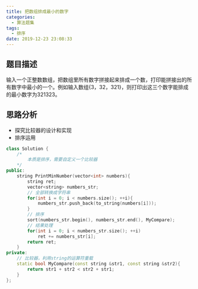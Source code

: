 ```yaml
---
title: 把数组排成最小的数字
categories:
  - 算法题集
tags:
  - 排序
date: 2019-12-23 23:08:33
---
```


## 题目描述
输入一个正整数数组，把数组里所有数字拼接起来排成一个数，打印能拼接出的所有数字中最小的一个。例如输入数组{3，32，321}，则打印出这三个数字能排成的最小数字为321323。

## 思路分析
- 探究比较器的设计和实现
- 排序运用

```cpp
class Solution {
    /*  
        本质是排序，需要自定义一个比较器  
    */
public:
    string PrintMinNumber(vector<int> numbers){
        string ret;
        vector<string> numbers_str;
        // 全部转换成字符串
        for(int i = 0; i < numbers.size(); ++i){
            numbers_str.push_back(to_string(numbers[i]));
        }
        // 排序
        sort(numbers_str.begin(), numbers_str.end(), MyCompare);
        // 结果处理
        for(int i = 0; i < numbers_str.size(); ++i)
            ret += numbers_str[i];
        return ret;
    }
private:
    // 比较器，利用string的运算符重载
    static bool MyCompare(const string &str1, const string &str2){
        return str1 + str2 < str2 + str1;
    }
};
```